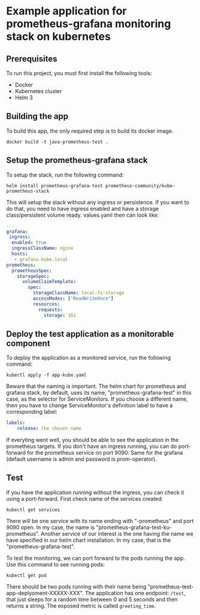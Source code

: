 # Example application for prometheus-grafana monitoring stack on kubernetes
## Prerequisites
To run this project, you must first install the following tools:
* Docker
* Kubernetes cluster
* Helm 3
## Building the app
To build this app, the only required step is to build its docker image.
```
docker build -t java-prometheus-test .
```
## Setup the prometheus-grafana stack
To setup the stack, run the following command:
```
helm install prometheus-grafana-test prometheus-community/kube-prometheus-stack
```
This will setup the stack without any ingress or persistence. If you want to do that, you need to have ingress enabled and have a storage class/persistent volume ready. values.yaml then can look like:
```yaml
---
grafana:
 ingress:
  enabled: true
  ingressClassName: nginx
  hosts:
   - grafana.kube.local
prometheus:
  prometheusSpec:
    storageSpec:
      volumeClaimTemplate:
        spec:
          storageClassName: local-fs-storage
          accessModes: ["ReadWriteOnce"]
          resources:
            requests:
              storage: 1Gi
```

## Deploy the test application as a monitorable component
To deploy the application as a monitored service, run the following command:
```
kubectl apply -f app-kube.yaml
```

Beware that the naming is important. The helm chart for prometheus and grafana stack, by default, uses its name, "prometheus-grafana-test" in this case, as the selector for ServiceMonitors. If you choose a different name, then you have to change ServiceMonitor's definition label
to have a corresponding label:
```yaml
labels:
    release: the chosen name
``` 

If everyting went well, you should be able to see the application in the prometheus targets. If you don't have an ingress running, you can do port-forward for the prometheus service on port 9090. Same for the grafana (default username is admin and password is prom-operator).

## Test
If you have the application running without the ingress, you can check it using a port-forward.
First check name of the services created:
```
kubectl get services
```
There will be one service with its name ending with "-prometheus" and port 9090 open. In my case, the name is "prometheus-grafana-test-ku-prometheus". Another service of our interest is the one having the name we have specified in our helm chart installation. In my case, that is the "prometheus-grafana-test".

To test the monitoring, we can port forward to the pods running the app. Use this command to see running pods:
```
kubectl get pod
```
There should be two pods running with their name being "prometheus-test-app-deplyoment-XXXXX-XXX".
The application has one endpoint: `/test`, that just sleeps for a random time between 0 and 5 seconds and then returns a string.
The exposed metric is called `greeting_time`.